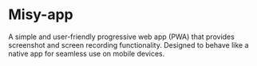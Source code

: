 # Misy-app
A simple and user-friendly progressive web app (PWA) that provides screenshot and screen recording functionality. Designed to behave like a native app for seamless use on mobile devices.
